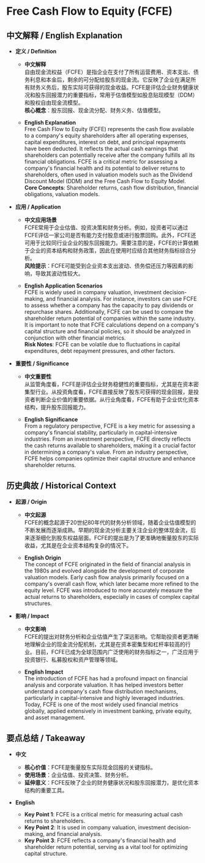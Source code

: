 # Free Cash Flow to Equity (FCFE)

## 中文解释 / English Explanation

* **定义 / Definition**  
  - **中文解释**  
    自由现金流权益（FCFE）是指企业在支付了所有运营费用、资本支出、债务利息和本金后，剩余的可分配给股东的现金流。它反映了企业在满足所有财务义务后，股东实际可获得的现金收益。FCFE是评估企业财务健康状况和股东回报潜力的重要指标，常用于估值模型如股息贴现模型（DDM）和股权自由现金流模型。  
    **核心概念**：股东回报、现金流分配、财务义务、估值模型。  

  - **English Explanation**  
    Free Cash Flow to Equity (FCFE) represents the cash flow available to a company's equity shareholders after all operating expenses, capital expenditures, interest on debt, and principal repayments have been deducted. It reflects the actual cash earnings that shareholders can potentially receive after the company fulfills all its financial obligations. FCFE is a critical metric for assessing a company's financial health and its potential to deliver returns to shareholders, often used in valuation models such as the Dividend Discount Model (DDM) and the Free Cash Flow to Equity Model.  
    **Core Concepts**: Shareholder returns, cash flow distribution, financial obligations, valuation models.  

* **应用 / Application**  
  - **中文应用场景**  
    FCFE常用于企业估值、投资决策和财务分析。例如，投资者可以通过FCFE评估一家公司是否有能力支付股息或进行股票回购。此外，FCFE还可用于比较同行业企业的股东回报能力。需要注意的是，FCFE的计算依赖于企业的资本结构和财务政策，因此在使用时应结合其他财务指标综合分析。  
    **风险提示**：FCFE可能受到企业资本支出波动、债务偿还压力等因素的影响，导致其波动性较大。  

  - **English Application Scenarios**  
    FCFE is widely used in company valuation, investment decision-making, and financial analysis. For instance, investors can use FCFE to assess whether a company has the capacity to pay dividends or repurchase shares. Additionally, FCFE can be used to compare the shareholder return potential of companies within the same industry. It is important to note that FCFE calculations depend on a company's capital structure and financial policies, so it should be analyzed in conjunction with other financial metrics.  
    **Risk Notes**: FCFE can be volatile due to fluctuations in capital expenditures, debt repayment pressures, and other factors.  

* **重要性 / Significance**  
  - **中文重要性**  
    从监管角度看，FCFE是评估企业财务稳健性的重要指标，尤其是在资本密集型行业。从投资角度看，FCFE直接反映了股东可获得的现金回报，是投资者判断企业价值的重要依据。从行业角度看，FCFE有助于企业优化资本结构，提升股东回报能力。  

  - **English Significance**  
    From a regulatory perspective, FCFE is a key metric for assessing a company's financial stability, particularly in capital-intensive industries. From an investment perspective, FCFE directly reflects the cash returns available to shareholders, making it a crucial factor in determining a company's value. From an industry perspective, FCFE helps companies optimize their capital structure and enhance shareholder returns.  

## 历史典故 / Historical Context

* **起源 / Origin**  
  - **中文起源**  
    FCFE的概念起源于20世纪80年代的财务分析领域，随着企业估值模型的不断发展而逐渐成熟。早期的现金流分析主要关注企业的整体现金流，后来逐渐细化到股东权益层面。FCFE的提出是为了更准确地衡量股东的实际收益，尤其是在企业资本结构复杂的情况下。  

  - **English Origin**  
    The concept of FCFE originated in the field of financial analysis in the 1980s and evolved alongside the development of corporate valuation models. Early cash flow analysis primarily focused on a company's overall cash flow, which later became more refined to the equity level. FCFE was introduced to more accurately measure the actual returns to shareholders, especially in cases of complex capital structures.  

* **影响 / Impact**  
  - **中文影响**  
    FCFE的提出对财务分析和企业估值产生了深远影响。它帮助投资者更清晰地理解企业的现金流分配机制，尤其是在资本密集型和杠杆率较高的行业。目前，FCFE已成为全球范围内广泛使用的财务指标之一，广泛应用于投资银行、私募股权和资产管理等领域。  

  - **English Impact**  
    The introduction of FCFE has had a profound impact on financial analysis and corporate valuation. It has helped investors better understand a company's cash flow distribution mechanisms, particularly in capital-intensive and highly leveraged industries. Today, FCFE is one of the most widely used financial metrics globally, applied extensively in investment banking, private equity, and asset management.  

## 要点总结 / Takeaway

* **中文**  
  - **核心价值**：FCFE是衡量股东实际现金回报的关键指标。  
  - **使用场景**：企业估值、投资决策、财务分析。  
  - **延伸意义**：FCFE反映了企业的财务健康状况和股东回报潜力，是优化资本结构的重要工具。  

* **English**  
  - **Key Point 1**: FCFE is a critical metric for measuring actual cash returns to shareholders.  
  - **Key Point 2**: It is used in company valuation, investment decision-making, and financial analysis.  
  - **Key Point 3**: FCFE reflects a company's financial health and shareholder return potential, serving as a vital tool for optimizing capital structure.
